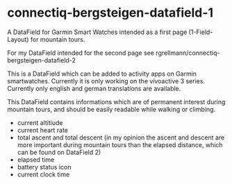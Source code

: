 # connectiq-bergsteigen-datafield-1
A DataField for Garmin Smart Watches intended as a first page (1-Field-Layout) for mountain tours.

For my DataField intended for the second page see rgrellmann/connectiq-bergsteigen-datafield-2

This is a DataField which can be added to activity apps on Garmin smartwatches.
Currently it is only working on the vívoactive 3 series.
Currently only english and german translations are available.

This DataField contains informations which are of permanent interest during mountain tours, and should be easily readable while walking or climbing.
* current altitiude
* current heart rate
* total ascent and total descent (in my opinion the ascent and descent are more important during mountain tours than the elapsed distance, which can be found on DataField 2)
* elapsed time
* battery status icon
* current clock time

